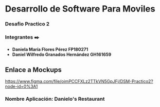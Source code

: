 # Desarrollo de Software Para Moviles
### Desafio Practico 2
### Integrantes ✒️

* **Daniela María Flores Pérez           FP180271** 
* **Daniel Wilfredo Granados Hernández   GH161659** 

## Enlace a Mockups
https://www.figma.com/file/oimPCCFXLz2TTkVN5GpJFj/DSM-Practico2?node-id=0%3A1

### Nombre Aplicación: Danielo's Restaurant

